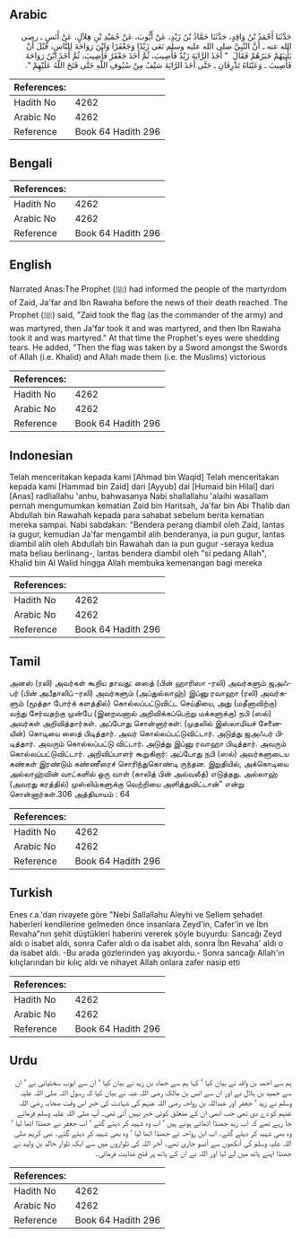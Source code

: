 ## Arabic


<div dir="rtl" lang="ar" style={{fontSize:'larger',backgroundColor:'#f8f9fa',padding:20}}>
حَدَّثَنَا أَحْمَدُ بْنُ وَاقِدٍ، حَدَّثَنَا حَمَّادُ بْنُ زَيْدٍ، عَنْ أَيُّوبَ، عَنْ حُمَيْدِ بْنِ هِلاَلٍ، عَنْ أَنَسٍ ـ رضى الله عنه ـ أَنَّ النَّبِيَّ صلى الله عليه وسلم نَعَى زَيْدًا وَجَعْفَرًا وَابْنَ رَوَاحَةَ لِلنَّاسِ، قَبْلَ أَنْ يَأْتِيَهُمْ خَبَرُهُمْ فَقَالَ ‏ "‏ أَخَذَ الرَّايَةَ زَيْدٌ فَأُصِيبَ، ثُمَّ أَخَذَ جَعْفَرٌ فَأُصِيبَ، ثُمَّ أَخَذَ ابْنُ رَوَاحَةَ فَأُصِيبَ ـ وَعَيْنَاهُ تَذْرِفَانِ ـ حَتَّى أَخَذَ الرَّايَةَ سَيْفٌ مِنْ سُيُوفِ اللَّهِ حَتَّى فَتَحَ اللَّهُ عَلَيْهِمْ ‏"‏‏.‏
</div>
<div style={{backgroundColor:'#f8f9fa',padding:20, marginBottom: 10}}><table> <thead> <tr> <th>References:</th> <th></th> </tr> </thead> <tbody><tr><td>Hadith No</td><td>4262</td></tr><tr><td>Arabic No</td><td>4262</td></tr><tr><td>Reference</td><td>Book 64 Hadith 296</td></tr></tbody></table></div>

## Bengali


<div dir="ltr" lang="bn" style={{fontSize:'larger',backgroundColor:'#f8f9fa',padding:20}}>

</div>
<div style={{backgroundColor:'#f8f9fa',padding:20, marginBottom: 10}}><table> <thead> <tr> <th>References:</th> <th></th> </tr> </thead> <tbody><tr><td>Hadith No</td><td>4262</td></tr><tr><td>Arabic No</td><td>4262</td></tr><tr><td>Reference</td><td>Book 64 Hadith 296</td></tr></tbody></table></div>

## English


<div dir="ltr" lang="en" style={{fontSize:'larger',backgroundColor:'#f8f9fa',padding:20}}>
Narrated Anas:The Prophet (ﷺ) had informed the people of the martyrdom of Zaid, Ja'far and Ibn Rawaha before the news of their death reached. The Prophet (ﷺ) said, "Zaid took the flag (as the commander of the army) and was martyred, then Ja'far took it and was martyred, and then Ibn Rawaha took it and was martyred." At that time the Prophet's eyes were shedding tears. He added, "Then the flag was taken by a Sword amongst the Swords of Allah (i.e. Khalid) and Allah made them (i.e. the Muslims) victorious
</div>
<div style={{backgroundColor:'#f8f9fa',padding:20, marginBottom: 10}}><table> <thead> <tr> <th>References:</th> <th></th> </tr> </thead> <tbody><tr><td>Hadith No</td><td>4262</td></tr><tr><td>Arabic No</td><td>4262</td></tr><tr><td>Reference</td><td>Book 64 Hadith 296</td></tr></tbody></table></div>

## Indonesian


<div dir="ltr" lang="id" style={{fontSize:'larger',backgroundColor:'#f8f9fa',padding:20}}>
Telah menceritakan kepada kami [Ahmad bin Waqid] Telah menceritakan kepada kami [Hammad bin Zaid] dari [Ayyub] dai [Humaid bin Hilal] dari [Anas] radliallahu 'anhu, bahwasanya Nabi shallallahu 'alaihi wasallam pernah mengumumkan kematian Zaid bin Haritsah, Ja'far bin Abi Thalib dan Abdullah bin Rawahah kepada para sahabat sebelum berita kematian mereka sampai. Nabi sabdakan: "Bendera perang diambil oleh Zaid, lantas ia gugur, kemudian Ja'far mengambil alih benderanya, ia pun gugur, lantas diambil alih oleh Abdullah bin Rawahah dan ia pun gugur -seraya kedua mata beliau berlinang-, lantas bendera diambil oleh "si pedang Allah", Khalid bin Al Walid hingga Allah membuka kemenangan bagi mereka
</div>
<div style={{backgroundColor:'#f8f9fa',padding:20, marginBottom: 10}}><table> <thead> <tr> <th>References:</th> <th></th> </tr> </thead> <tbody><tr><td>Hadith No</td><td>4262</td></tr><tr><td>Arabic No</td><td>4262</td></tr><tr><td>Reference</td><td>Book 64 Hadith 296</td></tr></tbody></table></div>

## Tamil


<div dir="ltr" lang="ta" style={{fontSize:'larger',backgroundColor:'#f8f9fa',padding:20}}>
அனஸ் (ரலி) அவர்கள் கூறிய தாவது: ஸைத் (பின் ஹாரிஸா -ரலி) அவர்களும் ஜஅஃபர் (பின் அபீதாலிப் -ரலி) அவர்களும் (அப்துல்லாஹ்) இப்னு ரவாஹா (ரலி) அவர்களும் (மூத்தா போர்க் களத்தில்) கொல்லப்பட்டுவிட்ட செய்தியை, அது (மதீனாவிற்கு) வந்து சேர்வதற்கு முன்பே (இறைவனால் அறிவிக்கப்பெற்று மக்களுக்கு) நபி (ஸல்) அவர்கள் அறிவித்தார்கள். அப்போது சொன்னார்கள்: (முதலில் இஸ்லாமியச் சேனையின்) கொடியை ஸைத் பிடித்தார். அவர் கொல்லப்பட்டுவிட்டார். அடுத்து ஜஅஃபர் பிடித்தார். அவரும் கொல்லப்பட்டு விட்டார். அடுத்து இப்னு ரவாஹா பிடித்தார். அவரும் கொல்லப்பட்டுவிட்டார். அறிவிப்பாளர் கூறுகிறார்: அப்போது நபி (ஸல்) அவர்களுடைய கண்கள் இரண்டும் கண்ணீரைச் சொரிந்துகொண்டி ருந்தன. இறுதியில், அக்கொடியை அல்லாஹ்வின் வாட்களில் ஒரு வாள் (காலித் பின் அல்வலீத்) எடுத்தது. அல்லாஹ் (அவரது கரத்தில்) முஸ்லிம்களுக்கு வெற்றியை அளித்துவிட்டான்” என்று சொன்னார்கள்.306 அத்தியாயம் : 64
</div>
<div style={{backgroundColor:'#f8f9fa',padding:20, marginBottom: 10}}><table> <thead> <tr> <th>References:</th> <th></th> </tr> </thead> <tbody><tr><td>Hadith No</td><td>4262</td></tr><tr><td>Arabic No</td><td>4262</td></tr><tr><td>Reference</td><td>Book 64 Hadith 296</td></tr></tbody></table></div>

## Turkish


<div dir="ltr" lang="tr" style={{fontSize:'larger',backgroundColor:'#f8f9fa',padding:20}}>
Enes r.a.'dan rivayete göre "Nebi Sallallahu Aleyhi ve Sellem şehadet haberleri kendilerine gelmeden önce insanlara Zeyd'in, Cafer'in ve İbn Revaha"nın şehit düştükleri haberini vererek şöyle buyurdu: Sancağı Zeyd aldı o isabet aldı, sonra Cafer aldı o da isabet aldı, sonra İbn Revaha' aldı o da isabet aldı. -Bu arada gözlerinden yaş akıyordu.- Sonra sancağı Allah'ın kılıçlarından bir kılıç aldı ve nihayet Allah onlara zafer nasip etti
</div>
<div style={{backgroundColor:'#f8f9fa',padding:20, marginBottom: 10}}><table> <thead> <tr> <th>References:</th> <th></th> </tr> </thead> <tbody><tr><td>Hadith No</td><td>4262</td></tr><tr><td>Arabic No</td><td>4262</td></tr><tr><td>Reference</td><td>Book 64 Hadith 296</td></tr></tbody></table></div>

## Urdu


<div dir="rtl" lang="ur" style={{fontSize:'larger',backgroundColor:'#f8f9fa',padding:20}}>
ہم سے احمد بن واقد نے بیان کیا ‘ کہا ہم سے حماد بن زید نے بیان کیا ‘ ان سے ایوب سختیانی نے ‘ ان سے حمید بن ہلال نے اور ان سے انس بن مالک رضی اللہ عنہ نے بیان کیا کہ رسول اللہ صلی اللہ علیہ وسلم نے زید ‘ جعفر اور عبداللہ بن رواحہ رضی اللہ عنہم کی شہادت کی خبر اس وقت صحابہ رضی اللہ عنہم کو دے دی تھی جب ابھی ان کے متعلق کوئی خبر نہیں آئی تھی۔ آپ صلی اللہ علیہ وسلم فرماتے جا رہے تھے کہ اب زید جھنڈا اٹھائے ہوئے ہیں ‘ اب وہ شہید کر دیئے گئے ‘ اب جعفر نے جھنڈا اٹھا لیا ‘ وہ بھی شہید کر دیئے گئے۔ اب ابن رواحہ نے جھنڈا اٹھا لیا ‘ وہ بھی شہید کر دیئے گئے۔ نبی کریم صلی اللہ علیہ وسلم کی آنکھوں سے آنسو جاری تھے۔ آخر اللہ کی تلواروں میں سے ایک تلوار خالد بن ولید نے جھنڈا اپنے ہاتھ میں لے لیا اور اللہ نے ان کے ہاتھ پر فتح عنایت فرمائی۔
</div>
<div style={{backgroundColor:'#f8f9fa',padding:20, marginBottom: 10}}><table> <thead> <tr> <th>References:</th> <th></th> </tr> </thead> <tbody><tr><td>Hadith No</td><td>4262</td></tr><tr><td>Arabic No</td><td>4262</td></tr><tr><td>Reference</td><td>Book 64 Hadith 296</td></tr></tbody></table></div>